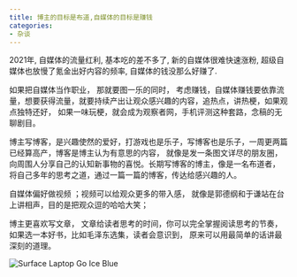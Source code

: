 ```yaml
---
title: 博主的目标是布道,自媒体的目标是赚钱
categories:
- 杂谈
---
```






2021年, 自媒体的流量红利, 基本吃的差不多了, 新的自媒体很难快速涨粉, 超级自媒体也放慢了氪金出好内容的频率,  自媒体的钱没那么好赚了.



如果把自媒体当作职业， 那就要图一乐的同时， 考虑赚钱，自媒体赚钱要依靠流量，想要获得流量，就要持续产出让观众感兴趣的内容，追热点，讲热梗，如果观点独特还好， 如果一味玩梗，就会成为观察者网，手机评测这种套路，念稿的无聊剧目。



博主写博客，是兴趣使然的爱好，打游戏也是乐子，写博客也是乐子，一周更两篇已经算高产，博客是博主认为有意思的内容， 就像是发一条图文详尽的朋友圈， 向周围人分享自己的认知新事物的喜悦。长期写博客的博主，像是一名布道者， 将自己多年的思考之道，通过一篇一篇的博客，传达给感兴趣的人。



自媒体偏好做视频 ；视频可以给观众更多的带入感， 就像是郭德纲和于谦站在台上讲相声，目的是把观众逗的哈哈大笑；



博主更喜欢写文章， 文章给读者思考的时间，你可以完全掌握阅读思考的节奏，如果选一本好书，比如毛泽东选集，读者会意识到， 原来可以用最简单的话讲最深刻的道理。



 ![Surface Laptop Go Ice Blue](https://cdn.fangyuanxiaozhan.com/assets/1629196110973FZDfYT3H.jpeg)










